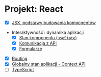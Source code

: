 # Projekt: React

- [x] [JSX, podstawy budowania komponentów](docs/01-podstawy/README.md)
- Interaktywność i dynamika aplikacji
  - [x] [Stan komponentu (`useState`)](docs/02-stan-komponentu/README.md)
  - [x] [Komunikacja z API](docs/03-http/README.md)
  - [x] [Formularze](docs/04-form/README.md)
- [x] [Routing](docs/05-routing/README.md)
- [x] [Globalny stan aplikacji - Context API](docs/06-context/README.md)
- [ ] [TypeScript](docs/07-typescript/README.md)
